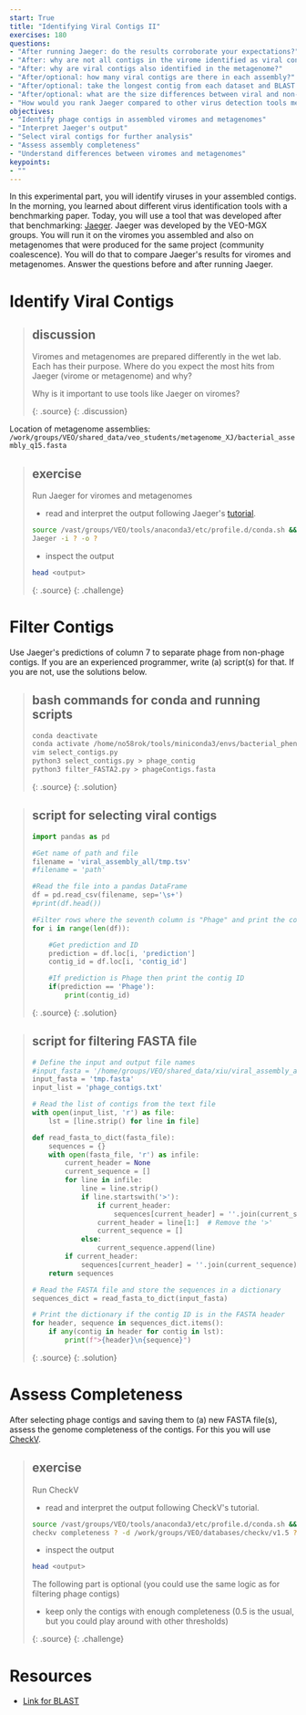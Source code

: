 ```yaml
---
start: True
title: "Identifying Viral Contigs II"
exercises: 180
questions:
- "After running Jaeger: do the results corroborate your expectations?"
- "After: why are not all contigs in the virome identified as viral contigs?"
- "After: why are viral contigs also identified in the metagenome?"
- "After/optional: how many viral contigs are there in each assembly?"
- "After/optional: take the longest contig from each dataset and BLAST it (link below). What are the top hits, are they expected?"
- "After/optional: what are the size differences between viral and non-viral contigs (you investigate this using visualization)?"
- "How would you rank Jaeger compared to other virus detection tools mentioned in the benchmark paper? For this you could run the viromes with other tools and compare the outputs."
objectives:
- "Identify phage contigs in assembled viromes and metagenomes"
- "Interpret Jaeger's output"
- "Select viral contigs for further analysis"
- "Assess assembly completeness"
- "Understand differences between viromes and metagenomes"
keypoints:
- ""
---
```


In this experimental part, you will identify viruses in your assembled contigs. In the morning, you learned about different virus identification tools with a benchmarking paper. Today, you will use a tool that was developed after that benchmarking: [Jaeger](https://github.com/Yasas1994/Jaeger). Jaeger was developed by the VEO-MGX groups. You will run it on the viromes you assembled and also on metagenomes that were produced for the same project (community coalescence). You will do that to compare Jaeger's results for viromes and metagenomes. Answer the questions before and after running Jaeger.   

# Identify Viral Contigs

> ## discussion
>
> Viromes and metagenomes are prepared differently in the wet lab. Each has their purpose. Where do you expect the most hits from Jaeger (virome or metagenome) and why? 
> 
> Why is it important to use tools like Jaeger on viromes?  
> 
> {: .source}
{: .discussion}

Location of metagenome assemblies: ```/work/groups/VEO/shared_data/veo_students/metagenome_XJ/bacterial_assembly_q15.fasta```

> ## exercise
>
> Run Jaeger for viromes and metagenomes
> - read and interpret the output following Jaeger's [tutorial](https://github.com/Yasas1994/Jaeger?tab=readme-ov-file#what-is-in-the-output).
> 
>```bash
> source /vast/groups/VEO/tools/anaconda3/etc/profile.d/conda.sh && conda activate jaeger_v1.31.0 && Jaeger -h
> Jaeger -i ? -o ?
>```
>
> - inspect the output
>   
>```bash
> head <output>
>```
> {: .source}
{: .challenge}
> 

# Filter Contigs

Use Jaeger's predictions of column 7 to separate phage from non-phage contigs. If you are an experienced programmer, write (a) script(s) for that. If you are not, use the solutions below.   

> ## bash commands for conda and running scripts
> ```bash
> conda deactivate
> conda activate /home/no58rok/tools/miniconda3/envs/bacterial_phenotypes
> vim select_contigs.py
> python3 select_contigs.py > phage_contig
> python3 filter_FASTA2.py > phageContigs.fasta
>```
> {: .source}
{: .solution}

> ## script for selecting viral contigs  
> ```python 
> import pandas as pd
> 
> #Get name of path and file
> filename = 'viral_assembly_all/tmp.tsv'
> #filename = 'path'
> 
> #Read the file into a pandas DataFrame
> df = pd.read_csv(filename, sep='\s+')
> #print(df.head())
> 
> #Filter rows where the seventh column is "Phage" and print the contig ID
> for i in range(len(df)):
> 
>     #Get prediction and ID
>     prediction = df.loc[i, 'prediction']
>     contig_id = df.loc[i, 'contig_id']
> 
>     #If prediction is Phage then print the contig ID
>     if(prediction == 'Phage'):
>         print(contig_id)
>```
> {: .source}
{: .solution} 

> ## script for filtering FASTA file  
>
>```python
> # Define the input and output file names
> #input_fasta = '/home/groups/VEO/shared_data/xiu/viral_assembly_all.fasta'
> input_fasta = 'tmp.fasta'
> input_list = 'phage_contigs.txt'
> 
> # Read the list of contigs from the text file
> with open(input_list, 'r') as file:
>     lst = [line.strip() for line in file]
> 
> def read_fasta_to_dict(fasta_file):
>     sequences = {}
>     with open(fasta_file, 'r') as infile:
>         current_header = None
>         current_sequence = []
>         for line in infile:
>             line = line.strip()
>             if line.startswith('>'):
>                 if current_header:
>                     sequences[current_header] = ''.join(current_sequence)
>                 current_header = line[1:]  # Remove the '>'
>                 current_sequence = []
>             else:
>                 current_sequence.append(line)
>         if current_header:
>             sequences[current_header] = ''.join(current_sequence)
>     return sequences
> 
> # Read the FASTA file and store the sequences in a dictionary
> sequences_dict = read_fasta_to_dict(input_fasta)
> 
> # Print the dictionary if the contig ID is in the FASTA header
> for header, sequence in sequences_dict.items():
>     if any(contig in header for contig in lst):
>         print(f">{header}\n{sequence}")
>```
> {: .source}
{: .solution} 

# Assess Completeness

After selecting phage contigs and saving them to (a) new FASTA file(s), assess the genome completeness of the contigs. For this you will use [CheckV](https://bitbucket.org/berkeleylab/checkv/src/master/).     

> ## exercise
>
> Run CheckV
> - read and interpret the output following CheckV's tutorial.
> 
>```bash
> source /vast/groups/VEO/tools/anaconda3/etc/profile.d/conda.sh && conda activate checkv_v1.0.1 && checkv -h
> checkv completeness ? -d /work/groups/VEO/databases/checkv/v1.5 ?
>```
>
> - inspect the output
>   
>```bash
> head <output>
>```
>
> The following part is optional (you could use the same logic as for filtering phage contigs)
> - keep only the contigs with enough completeness (0.5 is the usual, but you could play around with other thresholds)    
>
> {: .source}
{: .challenge}
>    

# Resources

- [Link for BLAST](https://blast.ncbi.nlm.nih.gov/Blast.cgi)
